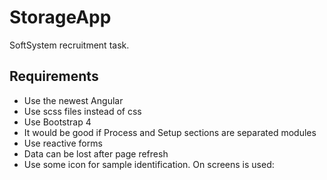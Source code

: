 # StorageApp

SoftSystem recruitment task.

## Requirements
* Use the newest Angular
* Use scss files instead of css
* Use Bootstrap 4
* It would be good if Process and Setup sections are separated modules
* Use reactive forms
* Data can be lost after page refresh
* Use some icon for sample identification. On screens is used:
